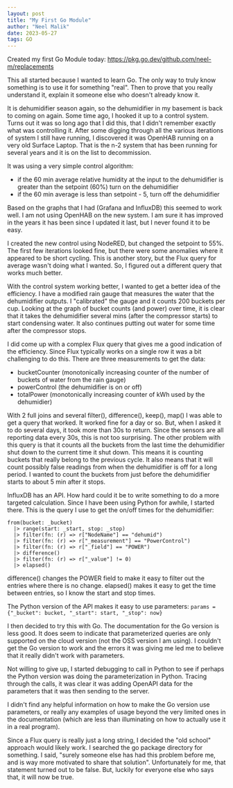 ```yaml
---
layout: post
title: "My First Go Module"
author: "Neel Malik"
date: 2023-05-27
tags: GO
---
```


Created my first Go Module today: https://pkg.go.dev/github.com/neel-m/replacements

This all started because I wanted to learn Go.  The only way to truly know something is to use it for something "real".  Then to prove that you really understand it, explain it someone else who doesn't already know it.

It is dehumidifier season again, so the dehumidifier in my basement is back to coming on again.  Some time ago, I hooked it up to a control system.  Turns out it was so long ago that I did this, that I didn't remember exactly what was controlling it.  After some digging through all the various iterations of system I still have running, I discovered it was OpenHAB running on a very old Surface Laptop.  That is the n-2 system that has been running for several years and it is on the list to decommission.

It was using a very simple control algorithm:
* if the 60 min average relative humidity at the input to the dehumidifier is greater than the setpoint (60%) turn on the dehumidifier
* if the 60 min average is less than setpoint - 5, turn off the dehumidifier

Based on the graphs that I had (Grafana and InfluxDB) this seemed to work well.  I am not using OpenHAB on the new system.  I am sure it has improved in the years it has been since I updated it last, but I never found it to be easy.

I created the new control using NodeRED, but changed the setpoint to 55%.  The first few iterations looked fine, but there were some anomalies where it appeared to be short cycling.  This is another story, but the Flux query for average wasn't doing what I wanted.  So, I figured out a different query that works much better.

With the control system working better, I wanted to get a better idea of the efficiency.  I have a modified rain gauge that measures the water that the dehumidifier outputs.  I "calibrated" the gauge and it counts 200 buckets per cup.  Looking at the graph of bucket counts (and power) over time, it is clear that it takes the dehumidifier several mins (after the compressor starts) to start condensing water.  It also continues putting out water for some time after the compressor stops.

I did come up with a complex Flux query that gives me a good indication of the efficiency.  Since Flux typically works on a single row it was a bit challenging to do this.  There are three measurements to get the data:
* bucketCounter (monotonically increasing counter of the number of buckets of water from the rain gauge)
* powerControl (the dehumidifier is on or off)
* totalPower (monotonically increasing counter of kWh used by the dehumidier)

With 2 full joins and several filter(), difference(), keep(), map() I was able to get a query that worked.  It worked fine for a day or so.  But, when I asked it to do several days, it took more than 30s to return.  Since the sensors are all reporting data every 30s, this is not too surprising.  The other problem with this query is that it counts all the buckets from the last time the dehumidifier shut down to the current time it shut down.  This means it is counting buckets that really belong to the previous cycle.  It also means that it will count possibly false readings from when the dehumidifier is off for a long period.  I wanted to count the buckets from just before the dehumidifier starts to about 5 min after it stops.

InfluxDB has an API. How hard could it be to write something to do a more targeted calculation.  Since I have been using Python for awhile, I started there.  This is the query I use to get the on/off times for the dehumidifier:

```Flux
from(bucket: _bucket)
  |> range(start: _start, stop: _stop)
  |> filter(fn: (r) => r["NodeName"] == "dehumid")
  |> filter(fn: (r) => r["_measurement"] == "PowerControl")
  |> filter(fn: (r) => r["_field"] == "POWER")
  |> difference()
  |> filter(fn: (r) => r["_value"] != 0)
  |> elapsed()
```

difference() changes the POWER field to make it easy to filter out the entries where there is no change.  elapsed() makes it easy to get the time between entries, so I know the start and stop times.

The Python version of the API makes it easy to use parameters:
```params = {"_bucket": bucket, "_start": start, "_stop": now}```

I then decided to try this with Go.  The documentation for the Go version is less good.  It does seem to indicate that parameterized queries are only supported on the cloud version (not the OSS version I am using).  I couldn't get the Go version to work and the errors it was giving me led me to believe that it really didn't work with parameters.

Not willing to give up, I started debugging to call in Python to see if perhaps the Python version was doing the parameterization in Python.  Tracing through the calls, it was clear it was adding OpenAPI data for the parameters that it was then sending to the server.

I didn't find any helpful information on how to make the Go version use parameters, or really any examples of usage beyond the very limited ones in the documentation (which are less than illuminating on how to actually use it in a real program).

Since a Flux query is really just a long string, I decided the "old school" approach would likely work.  I searched the go package directory for something.  I said, "surely someone else has had this problem before me, and is way more motivated to share that solution".  Unfortunately for me, that statement turned out to be false.  But, luckily for everyone else who says that, it will now be true.

